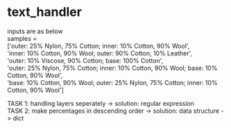 # text_handler

inputs are as below<br/>
samples = <br/>
           ['outer: 25% Nylon, 75% Cotton; inner: 10% Cotton, 90% Wool', <br/>
           'inner: 10% Cotton, 90% Wool; outer: 90% Cotton, 10% Leather',<br/>
           'outer: 10% Viscose, 90% Cotton; base: 100% Cotton',<br/>
           'outer: 25% Nylon, 75% Cotton; inner: 10% Cotton, 90% Wool; base: 10% Cotton, 90% Wool',<br/>
           'base: 10% Cotton, 90% Wool; outer: 25% Nylon, 75% Cotton; inner: 10% Cotton, 90% Wool']<br/>

TASK 1: handling layers seperately -> solution: regular expression<br/>
TASK 2: make percentages in descending order -> solution: data structure -> dict<br/>


